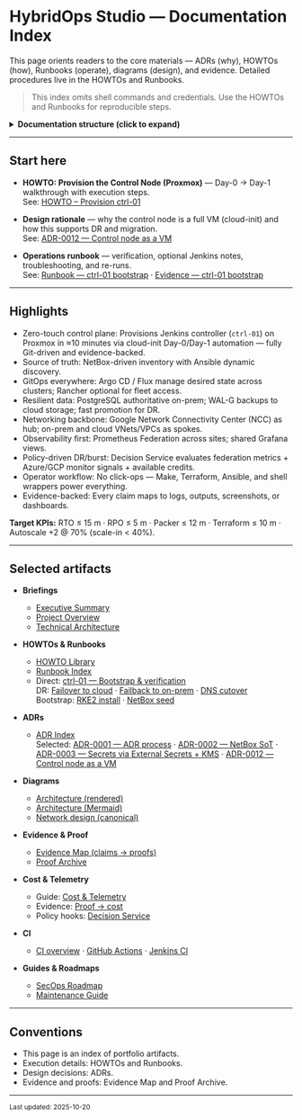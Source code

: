 # HybridOps Studio — Documentation Index

This page orients readers to the core materials — ADRs (why), HOWTOs (how), Runbooks (operate), diagrams (design), and evidence. Detailed procedures live in the HOWTOs and Runbooks.

> This index omits shell commands and credentials. Use the HOWTOs and Runbooks for reproducible steps.

<details>
  <summary><strong>Documentation structure (click to expand)</strong></summary>

```mermaid
graph TD
  A["Architecture Decision Records
(ADRs)"] --> B["HOWTO Guides"]
  B --> C["Runbooks"]
  C --> D["Evidence Map"]
  A --> D
```

<p align="center"><em>Decide → Implement → Operate → Prove</em></p>
</details>

---

## Start here

- **HOWTO: Provision the Control Node (Proxmox)** — Day-0 → Day-1 walkthrough with execution steps.  
  See: [HOWTO – Provision ctrl-01](./howto/HOWTO_ctrl01_provisioner.md)

- **Design rationale** — why the control node is a full VM (cloud-init) and how this supports DR and migration.  
  See: [ADR-0012 — Control node as a VM](./adr/ADR-0012_control-node-as-vm.md)

- **Operations runbook** — verification, optional Jenkins notes, troubleshooting, and re-runs.  
  See: [Runbook — ctrl-01 bootstrap](./runbooks/bootstrap/bootstrap-ctrl01-node.md) · [Evidence — ctrl-01 bootstrap](./proof/ctrl01/latest/README.md)

---

## Highlights

- Zero-touch control plane: Provisions Jenkins controller (`ctrl-01`) on Proxmox in ≈10 minutes via cloud-init Day-0/Day-1 automation — fully Git-driven and evidence-backed.  
- Source of truth: NetBox-driven inventory with Ansible dynamic discovery.  
- GitOps everywhere: Argo CD / Flux manage desired state across clusters; Rancher optional for fleet access.  
- Resilient data: PostgreSQL authoritative on-prem; WAL-G backups to cloud storage; fast promotion for DR.  
- Networking backbone: Google Network Connectivity Center (NCC) as hub; on-prem and cloud VNets/VPCs as spokes.  
- Observability first: Prometheus Federation across sites; shared Grafana views.  
- Policy-driven DR/burst: Decision Service evaluates federation metrics + Azure/GCP monitor signals + available credits.  
- Operator workflow: No click-ops — Make, Terraform, Ansible, and shell wrappers power everything.  
- Evidence-backed: Every claim maps to logs, outputs, screenshots, or dashboards.  

**Target KPIs:** RTO ≤ 15 m · RPO ≤ 5 m · Packer ≤ 12 m · Terraform ≤ 10 m · Autoscale +2 @ 70% (scale-in < 40%).

---

## Selected artifacts

- **Briefings**
  - [Executive Summary](./briefings/executive_summary.md)
  - [Project Overview](./briefings/project_overview.md)
  - [Technical Architecture](./briefings/technical_architecture.md)

- **HOWTOs & Runbooks**
  - [HOWTO Library](./howto/README.md)
  - [Runbook Index](./runbooks/README.md)
  - Direct: [ctrl-01 — Bootstrap & verification](./runbooks/bootstrap/bootstrap-ctrl01-node.md)  
    DR: [Failover to cloud](./runbooks/dr/dr-failover-to-cloud.md) · [Failback to on-prem](./runbooks/dr/dr-failback-to-onprem.md) · [DNS cutover](./runbooks/ops/ops-dns-cutover.md)  
    Bootstrap: [RKE2 install](./runbooks/bootstrap/bootstrap-rke2-install.md) · [NetBox seed](./runbooks/bootstrap/bootstrap-netbox.md)

- **ADRs**
  - [ADR Index](./adr/README.md)  
    Selected: [ADR-0001 — ADR process](./adr/ADR-0001_adr-process-and-conventions.md) · [ADR-0002 — NetBox SoT](./adr/ADR-0002_source-of-truth_netbox-driven-inventory.md) · [ADR-0003 — Secrets via External Secrets + KMS](./adr/ADR-0003_secrets-management_k8s-external-secrets-kms.md) · [ADR-0012 — Control node as a VM](./adr/ADR-0012_control-node-as-vm.md)

- **Diagrams**
  - [Architecture (rendered)](./diagrams/flowcharts/renders/architecture-overview.png)
  - [Architecture (Mermaid)](./diagrams/mermaid/architecture-overview.md)
  - [Network design (canonical)](./diagrams/network/README.md)

- **Evidence & Proof**
  - [Evidence Map (claims → proofs)](./evidence_map.md)
  - [Proof Archive](./proof/README.md)

- **Cost & Telemetry**
  - Guide: [Cost & Telemetry](./guides/cost-model.md)  
  - Evidence: [Proof → cost](./proof/cost/)  
  - Policy hooks: [Decision Service](../control/decision/)

- **CI**
  - [CI overview](./ci/README.md) · [GitHub Actions](./ci/github-actions.md) · [Jenkins CI](./ci/jenkins.md)

- **Guides & Roadmaps**
  - [SecOps Roadmap](./guides/secops-roadmap.md)
  - [Maintenance Guide](./maintenance.md)

---

## Conventions

- This page is an index of portfolio artifacts.  
- Execution details: HOWTOs and Runbooks.  
- Design decisions: ADRs.  
- Evidence and proofs: Evidence Map and Proof Archive.

---

<sub>Last updated: 2025-10-20</sub>
